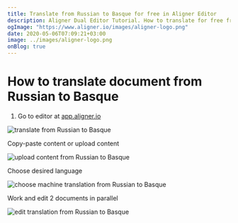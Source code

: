```yaml
---
title: Translate from Russian to Basque for free in Aligner Editor
description: Aligner Dual Editor Tutorial. How to translate for free from Russian to Basque. Aligner is multilingual document management platform. 
ogImage: "https://www.aligner.io/images/aligner-logo.png"
date: 2020-05-06T07:09:21+03:00
image: ../images/aligner-logo.png
onBlog: true
---
```


# How to translate document from Russian to Basque

1. Go to editor at [app.aligner.io](https://app.aligner.io "Aligner App web page")

![translate from Russian to Basque](../aligner-blank-editor.png "translate from Russian to Basque")

Copy-paste content or upload content

![upload content from Russian to Basque](../aligner-uploaded-document.png "upload content from Russian to Basque")

Choose desired language

![choose machine translation from Russian to Basque](../aligner-language-dropdown.png "choose machine translation from Russian to Basque")

Work and edit 2 documents in parallel

![edit translation from Russian to Basque](../aligner-double-sitded-editor.png "edit translation from Russian to Basque")

